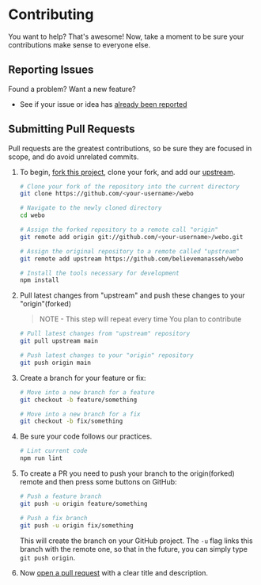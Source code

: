 # Contributing

You want to help? That's awesome! Now, take a moment to be sure your contributions make sense to everyone else.

## Reporting Issues

Found a problem? Want a new feature?

- See if your issue or idea has [already been reported]

## Submitting Pull Requests

Pull requests are the greatest contributions, so be sure they are focused in scope, and do avoid unrelated commits.

1. To begin, [fork this project], clone your fork, and add our [upstream].

    ```bash
    # Clone your fork of the repository into the current directory
    git clone https://github.com/<your-username>/webo

    # Navigate to the newly cloned directory
    cd webo

    # Assign the forked repository to a remote call "origin"
    git remote add origin git://github.com/<your-username>/webo.git

    # Assign the original repository to a remote called "upstream"
    git remote add upstream https://github.com/believemanasseh/webo

    # Install the tools necessary for development
    npm install
    ```

2. Pull latest changes from "upstream" and push these changes to your "origin"(forked)

    > NOTE - This step will repeat every time You plan to contribute

    ```bash
    # Pull latest changes from "upstream" repository
    git pull upstream main

    # Push latest changes to your "origin" repository
    git push origin main
    ```

3. Create a branch for your feature or fix:

    ```bash
    # Move into a new branch for a feature
    git checkout -b feature/something

    # Move into a new branch for a fix
    git checkout -b fix/something
    ```

4. Be sure your code follows our practices.

    ```bash
    # Lint current code
    npm run lint
    ```

5. To create a PR you need to push your branch to the origin(forked) remote and then press some buttons on GitHub:

    ```bash
    # Push a feature branch
    git push -u origin feature/something
    
    # Push a fix branch
    git push -u origin fix/something
    ```

    This will create the branch on your GitHub project. The ```-u``` flag links this branch with the remote one, so that in the future, you can simply type ```git push origin```.

6. Now [open a pull request] with a clear title and description.

[upstream]: https://help.github.com/articles/syncing-a-fork/
[already been reported]: https://github.com/believemanasseh/webo-client/issues
[fork this project]:     https://github.com/believemanasseh/webo-client/fork
[open a pull request]:   https://help.github.com/articles/using-pull-requests/
